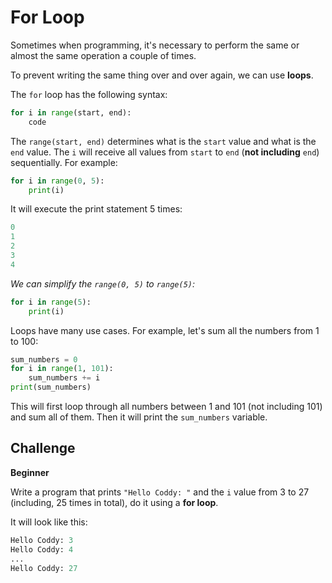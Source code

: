 # For Loop

Sometimes when programming, it's necessary to perform the same or almost the same operation a couple of times.

To prevent writing the same thing over and over again, we can use **loops**.

The `for` loop has the following syntax:

```python
for i in range(start, end):
    code
```

The `range(start, end)` determines what is the `start` value and what is the `end` value. The `i` will receive all values from `start` to `end` (**not including** `end`) sequentially. For example:

```python
for i in range(0, 5):
    print(i)
```

It will execute the print statement 5 times:

```python
0
1
2
3
4
```

*We can simplify the `range(0, 5)` to `range(5)`:*

```python
for i in range(5):
    print(i)
```

Loops have many use cases. For example, let's sum all the numbers from 1 to 100:

```python
sum_numbers = 0
for i in range(1, 101):
    sum_numbers += i
print(sum_numbers)
```

This will first loop through all numbers between 1 and 101 (not including 101) and sum all of them. Then it will print the `sum_numbers` variable.

## Challenge

**Beginner**

Write a program that prints `"Hello Coddy: "` and the `i` value from 3 to 27 (including, 25 times in total), do it using a **for loop**.

It will look like this:

```python
Hello Coddy: 3
Hello Coddy: 4
...
Hello Coddy: 27
```